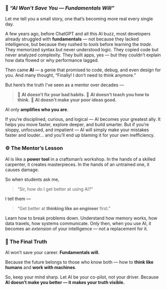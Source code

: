 ### 🧠 *“AI Won’t Save You — Fundamentals Will”*

Let me tell you a small story, one that’s becoming more real every single day.

A few years ago, before ChatGPT and all this AI buzz, most developers already struggled with **fundamentals** — not because they lacked intelligence, but because they rushed to *tools* before learning the *trade*.
They memorized syntax but never understood logic.
They copied code but never analyzed complexity.
They built apps, yes — but they couldn’t explain how data flowed or why performance lagged.

Then came **AI** — a genie that promised to code, debug, and even design for you.
And many thought, “Finally! I don’t need to think anymore.”

But here’s the truth I’ve seen as a mentor over decades —

> 🔹 **AI doesn’t fix your bad habits.**
> 🔹 **AI doesn’t teach you how to think.**
> 🔹 **AI doesn’t make your poor ideas good.**

AI only **amplifies who you are**.

If you’re disciplined, curious, and logical — AI becomes your greatest ally.
It helps you move faster, explore deeper, and build smarter.
But if you’re sloppy, unfocused, and impatient — AI will simply make your mistakes faster and louder… and you’ll end up blaming it for your own inefficiency.


### ⚙️ The Mentor’s Lesson

AI is like a **power tool** in a craftsman’s workshop.
In the hands of a skilled carpenter, it creates masterpieces.
In the hands of an untrained one, it causes damage.

So when students ask me,

> “Sir, how do I get better at using AI?”

I tell them —

> “Get better at **thinking like an engineer** first.”

Learn how to break problems down.
Understand how memory works, how data travels, how systems communicate.
Only then, when you use AI, it becomes an *extension* of your intelligence — not a replacement for it.


### 🚀 The Final Truth

AI won’t save your career.
**Fundamentals will.**

Because the future belongs to those who know both —
how to **think like humans** and **work with machines**.

So, keep your mind sharp.
Let AI be your co-pilot, not your driver.
Because **AI doesn’t make you better — it makes your truth visible.**
